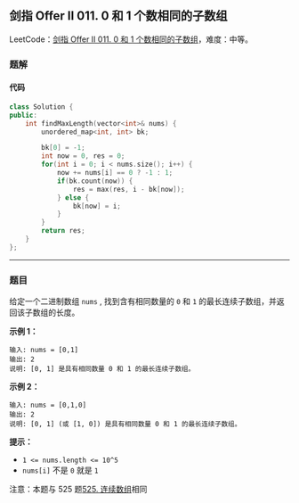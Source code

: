 ## 剑指 Offer II 011. 0 和 1 个数相同的子数组

LeetCode：[剑指 Offer II 011. 0 和 1 个数相同的子数组](https://leetcode.cn/problems/A1NYOS/)，难度：中等。

### 题解

#### 代码

```c++
class Solution {
public:
    int findMaxLength(vector<int>& nums) {
        unordered_map<int, int> bk;

        bk[0] = -1;
        int now = 0, res = 0;
        for(int i = 0; i < nums.size(); i++) {
            now += nums[i] == 0 ? -1 : 1;
            if(bk.count(now)) {
                res = max(res, i - bk[now]);
            } else {
                bk[now] = i;
            }
        }
        return res;
    }
};
```



---



### 题目

给定一个二进制数组 `nums` , 找到含有相同数量的 `0` 和 `1` 的最长连续子数组，并返回该子数组的长度。

 

**示例 1：**

```
输入: nums = [0,1]
输出: 2
说明: [0, 1] 是具有相同数量 0 和 1 的最长连续子数组。
```

**示例 2：**

```
输入: nums = [0,1,0]
输出: 2
说明: [0, 1] (或 [1, 0]) 是具有相同数量 0 和 1 的最长连续子数组。
```

 

**提示：**

- `1 <= nums.length <= 10^5`
- `nums[i]` 不是 `0` 就是 `1`

 

注意：本题与 525 题[525. 连续数组](https://leetcode-cn.com/problems/contiguous-array/)相同


